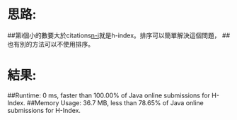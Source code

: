 # 思路: 
##第i個小的數要大於citations[n-i](從1開始)就是h-index。排序可以簡單解決這個問題，
##也有別的方法可以不使用排序。
# 結果:
##Runtime: 0 ms, faster than 100.00% of Java online submissions for H-Index.
##Memory Usage: 36.7 MB, less than 78.65% of Java online submissions for H-Index.
